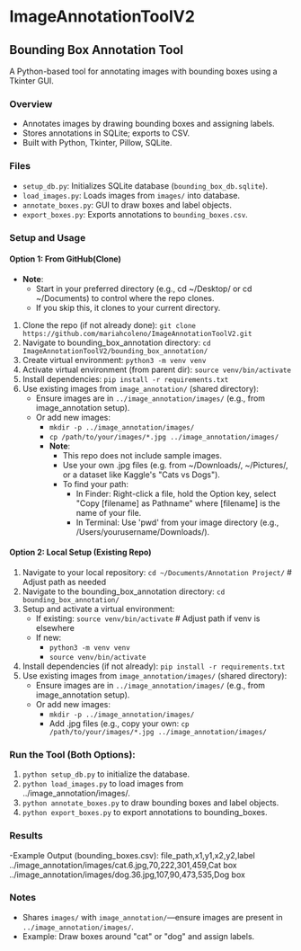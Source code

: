 # ImageAnnotationToolV2 
## Bounding Box Annotation Tool
A Python-based tool for annotating images with bounding boxes using a Tkinter GUI.

### Overview
- Annotates images by drawing bounding boxes and assigning labels.
- Stores annotations in SQLite; exports to CSV.
- Built with Python, Tkinter, Pillow, SQLite.

### Files
- `setup_db.py`: Initializes SQLite database (`bounding_box_db.sqlite`).
- `load_images.py`: Loads images from `images/` into database.
- `annotate_boxes.py`: GUI to draw boxes and label objects.
- `export_boxes.py`: Exports annotations to `bounding_boxes.csv`.

### Setup and Usage 
#### Option 1: From GitHub(Clone)
- **Note**:
  - Start in your preferred directory (e.g., cd ~/Desktop/ or cd ~/Documents) to control where the repo clones.
  - If you skip this, it clones to your current directory.
1. Clone the repo (if not already done): `git clone https://github.com/mariahcoleno/ImageAnnotationToolV2.git`                                      
2. Navigate to bounding_box_annotation directory: `cd ImageAnnotationToolV2/bounding_box_annotation/`
3. Create virtual environment: `python3 -m venv venv`
4. Activate virtual environment (from parent dir): `source venv/bin/activate`
5. Install dependencies: `pip install -r requirements.txt`
6. Use existing images from `image_annotation/` (shared directory):
   - Ensure images are in `../image_annotation/images/` (e.g., from image_annotation setup).
   - Or add new images:  
     - `mkdir -p ../image_annotation/images/`
     - `cp /path/to/your/images/*.jpg ../image_annotation/images/`
     - **Note**:
       - This repo does not include sample images.
       - Use your own .jpg files (e.g. from ~/Downloads/, ~/Pictures/, or a dataset like Kaggle's "Cats vs Dogs").
       - To find your path:
         - In Finder: Right-click a file, hold the Option key, select "Copy [filename] as Pathname" where [filename] is the name of your file.
         - In Terminal: Use 'pwd' from your image directory (e.g., /Users/yourusername/Downloads/).
#### Option 2: Local Setup (Existing Repo)
1. Navigate to your local repository: `cd ~/Documents/Annotation Project/` # Adjust path as needed
2. Navigate to the bounding_box_annotation directory: `cd bounding_box_annotation/`
3. Setup and activate a virtual environment:
   - If existing: `source venv/bin/activate` # Adjust path if venv is elsewhere
   - If new: 
     - `python3 -m venv venv`
     - `source venv/bin/activate`
4. Install dependencies (if not already): `pip install -r requirements.txt`
5. Use existing images from `image_annotation/images/` (shared directory):
   - Ensure images are in `../image_annotation/images/` (e.g., from image_annotation setup).
   - Or add new images:
     - `mkdir -p ../image_annotation/images/`
     - Add .jpg files (e.g., copy your own: `cp /path/to/your/images/*.jpg ../image_annotation/images/`

### Run the Tool (Both Options):
1. `python setup_db.py` to initialize the database.
2. `python load_images.py` to load images from ../image_annotation/images/.
3. `python annotate_boxes.py` to draw bounding boxes and label objects.
4. `python export_boxes.py` to export annotations to bounding_boxes.

### Results
-Example Output (bounding_boxes.csv):
 file_path,x1,y1,x2,y2,label
 ../image_annotation/images/cat.6.jpg,70,222,301,459,Cat box
 ../image_annotation/images/dog.36.jpg,107,90,473,535,Dog box 

### Notes
- Shares `images/` with `image_annotation/`—ensure images are present in `../image_annotation/images/`.
- Example: Draw boxes around "cat" or "dog" and assign labels.

